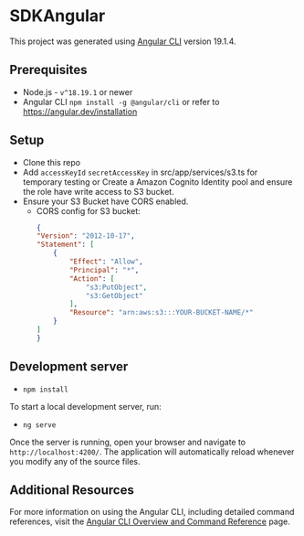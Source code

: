 # SDKAngular

This project was generated using [Angular CLI](https://github.com/angular/angular-cli) version 19.1.4.

## Prerequisites

- Node.js - `v^18.19.1` or newer
- Angular CLI `npm install -g @angular/cli` or refer to https://angular.dev/installation

## Setup
- Clone this repo
- Add `accessKeyId` `secretAccessKey` in src/app/services/s3.ts for temporary testing or Create a Amazon Cognito Identity pool and ensure the role have write access to S3 bucket.
- Ensure your S3 Bucket have CORS enabled.
  - CORS config for S3 bucket:
    ```json
    {
    "Version": "2012-10-17",
    "Statement": [
        {
            "Effect": "Allow",
            "Principal": "*",
            "Action": [
                "s3:PutObject",
                "s3:GetObject"
            ],
            "Resource": "arn:aws:s3:::YOUR-BUCKET-NAME/*"
        }
    ]
    }    
    ```

## Development server

- `npm install`
  
To start a local development server, run:

- `ng serve`

Once the server is running, open your browser and navigate to `http://localhost:4200/`. The application will automatically reload whenever you modify any of the source files.

## Additional Resources

For more information on using the Angular CLI, including detailed command references, visit the [Angular CLI Overview and Command Reference](https://angular.dev/tools/cli) page.
